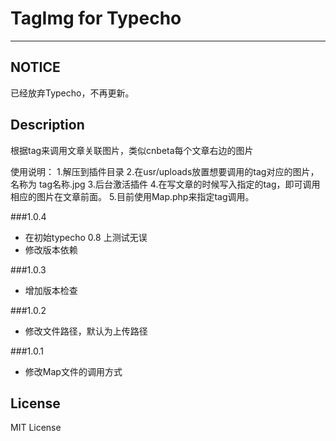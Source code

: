 # TagImg for Typecho
----------------------------
## NOTICE 

已经放弃Typecho，不再更新。

## Description

根据tag来调用文章关联图片，类似cnbeta每个文章右边的图片

使用说明：
1.解压到插件目录
2.在usr/uploads放置想要调用的tag对应的图片，名称为 tag名称.jpg
3.后台激活插件
4.在写文章的时候写入指定的tag，即可调用相应的图片在文章前面。
5.目前使用Map.php来指定tag调用。

###1.0.4

* 在初始typecho 0.8 上测试无误
* 修改版本依赖

###1.0.3
* 增加版本检查

###1.0.2
* 修改文件路径，默认为上传路径

###1.0.1
* 修改Map文件的调用方式

## License

MIT License
